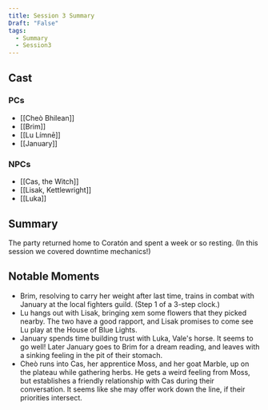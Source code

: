 ```yaml
---
title: Session 3 Summary
Draft: "False"
tags:
  - Summary
  - Session3
---
```

## Cast
### PCs
- [[Cheò Bhilean]]
- [[Brim]]
- [[Lu Límnē]]
- [[January]]

### NPCs
- [[Cas, the Witch]]
- [[Lisak, Kettlewright]]
- [[Luka]]

## Summary
The party returned home to Coratón and spent a week or so resting. (In this session we covered downtime mechanics!)

## Notable Moments
- Brim, resolving to carry her weight after last time, trains in combat with January at the local fighters guild. (Step 1 of a 3-step clock.)
- Lu hangs out with Lisak, bringing xem some flowers that they picked nearby. The two have a good rapport, and Lisak promises to come see Lu play at the House of Blue Lights.
- January spends time building trust with Luka, Vale's horse. It seems to go well! Later January goes to Brim for a dream reading, and leaves with a sinking feeling in the pit of their stomach.
- Cheò runs into Cas, her apprentice Moss, and her goat Marble, up on the plateau while gathering herbs. He gets a weird feeling from Moss, but establishes a friendly relationship with Cas during their conversation. It seems like she may offer work down the line, if their priorities intersect. 
